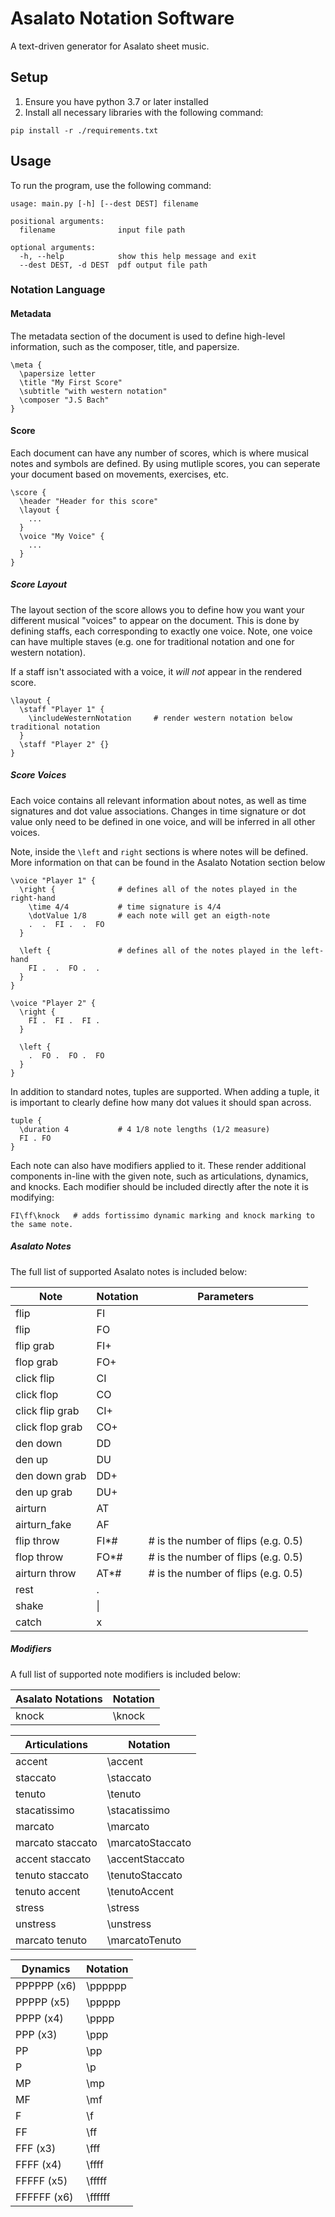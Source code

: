 # Asalato Notation Software

A text-driven generator for Asalato sheet music.

## Setup

1. Ensure you have python 3.7 or later installed
2. Install all necessary libraries with the following command:

```
pip install -r ./requirements.txt
```

## Usage

To run the program, use the following command:

```
usage: main.py [-h] [--dest DEST] filename

positional arguments:
  filename              input file path

optional arguments:
  -h, --help            show this help message and exit
  --dest DEST, -d DEST  pdf output file path
```

### Notation Language

#### Metadata

The metadata section of the document is used to define high-level information, such as the composer, title, and papersize.

```
\meta {
  \papersize letter
  \title "My First Score"
  \subtitle "with western notation"
  \composer "J.S Bach"
}
```

#### Score

Each document can have any number of scores, which is where musical notes and symbols are defined. By using mutliple scores, you can seperate your document based on movements, exercises, etc.

```
\score {
  \header "Header for this score"
  \layout {
    ...
  }
  \voice "My Voice" {
    ...
  }
}
```

##### Score Layout

The layout section of the score allows you to define how you want your different musical "voices" to appear on the document. This is done by defining staffs, each corresponding to exactly one voice. Note, one voice can have multiple staves (e.g. one for traditional notation and one for western notation).

If a staff isn't associated with a voice, it _will not_ appear in the rendered score.

```
\layout {
  \staff "Player 1" {
    \includeWesternNotation     # render western notation below traditional notation
  }
  \staff "Player 2" {}
}
```

##### Score Voices

Each voice contains all relevant information about notes, as well as time signatures and dot value associations. Changes in time signature or dot value only need to be defined in one voice, and will be inferred in all other voices.

Note, inside the `\left` and `right` sections is where notes will be defined. More information on that can be found in the Asalato Notation section below

```
\voice "Player 1" {
  \right {              # defines all of the notes played in the right-hand
    \time 4/4           # time signature is 4/4
    \dotValue 1/8       # each note will get an eigth-note
    .  .  FI .  .  FO
  }

  \left {               # defines all of the notes played in the left-hand
    FI .  .  FO .  .
  }
}

\voice "Player 2" {
  \right {
    FI .  FI .  FI .
  }

  \left {
    .  FO .  FO .  FO
  }
}
```

In addition to standard notes, tuples are supported. When adding a tuple, it is important to clearly define how many dot values it should span across.

```
tuple {
  \duration 4           # 4 1/8 note lengths (1/2 measure)
  FI . FO
}
```

Each note can also have modifiers applied to it. These render additional components in-line with the given note, such as articulations, dynamics, and knocks. Each modifier should be included directly after the note it is modifying:

```
FI\ff\knock   # adds fortissimo dynamic marking and knock marking to the same note.
```

##### Asalato Notes

The full list of supported Asalato notes is included below:

| Note            | Notation | Parameters                          |
| --------------- | -------- | ----------------------------------- |
| flip            | FI       |                                     |
| flip            | FO       |                                     |
| flip grab       | FI+      |                                     |
| flop grab       | FO+      |                                     |
| click flip      | CI       |                                     |
| click flop      | CO       |                                     |
| click flip grab | CI+      |                                     |
| click flop grab | CO+      |                                     |
| den down        | DD       |                                     |
| den up          | DU       |                                     |
| den down grab   | DD+      |                                     |
| den up grab     | DU+      |                                     |
| airturn         | AT       |                                     |
| airturn_fake    | AF       |                                     |
| flip throw      | FI\*#    | # is the number of flips (e.g. 0.5) |
| flop throw      | FO\*#    | # is the number of flips (e.g. 0.5) |
| airturn throw   | AT\*#    | # is the number of flips (e.g. 0.5) |
| rest            | .        |                                     |
| shake           | \|       |                                     |
| catch           | x        |                                     |

##### Modifiers

A full list of supported note modifiers is included below:

| Asalato Notations | Notation |
| ----------------- | -------- |
| knock             | \knock   |

| Articulations    | Notation         |
| ---------------- | ---------------- |
| accent           | \accent          |
| staccato         | \staccato        |
| tenuto           | \tenuto          |
| stacatissimo     | \stacatissimo    |
| marcato          | \marcato         |
| marcato staccato | \marcatoStaccato |
| accent staccato  | \accentStaccato  |
| tenuto staccato  | \tenutoStaccato  |
| tenuto accent    | \tenutoAccent    |
| stress           | \stress          |
| unstress         | \unstress        |
| marcato tenuto   | \marcatoTenuto   |

| Dynamics    | Notation |
| ----------- | -------- |
| PPPPPP (x6) | \pppppp  |
| PPPPP (x5)  | \ppppp   |
| PPPP (x4)   | \pppp    |
| PPP (x3)    | \ppp     |
| PP          | \pp      |
| P           | \p       |
| MP          | \mp      |
| MF          | \mf      |
| F           | \f       |
| FF          | \ff      |
| FFF (x3)    | \fff     |
| FFFF (x4)   | \ffff    |
| FFFFF (x5)  | \fffff   |
| FFFFFF (x6) | \ffffff  |
